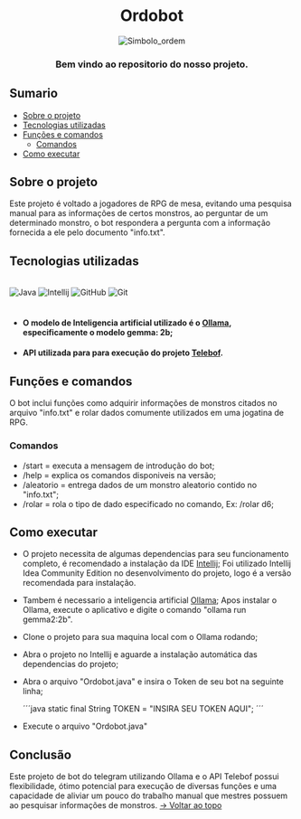 <div align="center">
  
# Ordobot
![Simbolo_ordem](https://github.com/user-attachments/assets/abca7eeb-3dce-41e5-9c2a-632aa9fcebf7)

### Bem vindo ao repositorio do nosso projeto.
</div>

## Sumario
* [Sobre o projeto](#installation)
* [Tecnologias utilizadas](#tecnologias-utilizadas)
* [Funções e comandos](#funcoes-e-comandos) 
  * [Comandos](#comandos)
* [Como executar](#como-executar)

## Sobre o projeto
Este projeto é voltado a jogadores de RPG de mesa, evitando uma pesquisa manual para as informações de certos monstros, ao perguntar de um determinado monstro, o bot respondera a pergunta com a informação fornecida a ele pelo documento "info.txt".

## Tecnologias utilizadas

<div style="display: inline_block"><br/>
 <img alingn="center" alt="Java" src="https://img.shields.io/badge/Java-ED8B00?style=for-the-badge&logo=openjdk&logoColor=white"/>
 <img alingn ="center" alt="Intellij" src="https://img.shields.io/badge/IntelliJ_IDEA-000000.svg?style=for-the-badge&logo=intellij-idea&logoColor=white"/>
 <img alingn="center" alt="GitHub" src="https://img.shields.io/badge/GitHub-100000?style=for-the-badge&logo=github&logoColor=white"/>
 <img alingn="center" alt="Git" src="https://img.shields.io/badge/GIT-E44C30?style=for-the-badge&logo=git&logoColor=white"/>
</div><br/>

+ #### O modelo de Inteligencia artificial utilizado é o [Ollama](https://ollama.com/), especificamente o modelo gemma: 2b;
+ #### API utilizada para para execução do projeto [Telebof](https://github.com/natanimn/Telebof).


## Funções e comandos
O bot inclui funções como adquirir informações de monstros citados no arquivo "info.txt" e rolar dados comumente utilizados em uma jogatina de RPG.

### Comandos
+ /start = executa a mensagem de introdução do bot;
+ /help = explica os comandos disponiveis na versão;
+ /aleatorio = entrega dados de um monstro aleatorio contido no "info.txt";
+ /rolar = rola o tipo de dado especificado no comando, Ex: /rolar d6;

## Como executar
+ O projeto necessita de algumas dependencias para seu funcionamento completo, é recomendado a instalação da IDE [Intellij](https://www.jetbrains.com/idea/);
Foi utilizado Intellij Idea Community Edition no desenvolvimento do projeto, logo é a versão recomendada para instalação.
+ Tambem é necessario a inteligencia artificial [Ollama](https://ollama.com/);
Apos instalar o Ollama, execute o aplicativo e digite o comando "ollama run gemma2:2b".
+ Clone o projeto para sua maquina local com o Ollama rodando;
+ Abra o projeto no Intellij e aguarde a instalação automática das dependencias do projeto;
+ Abra o arquivo "Ordobot.java" e insira o Token de seu bot na seguinte linha;
  
  ´´´java
  static final String TOKEN = "INSIRA SEU TOKEN AQUI";
  ´´´
  
+ Execute o arquivo "Ordobot.java"

## Conclusão
Este projeto de bot do telegram utilizando Ollama e o API Telebof possui flexibilidade, ótimo potencial para execução de diversas funções e uma capacidade de aliviar um pouco do trabalho manual que mestres possuem ao pesquisar informações de monstros.
[→ Voltar ao topo](#ordobot)
